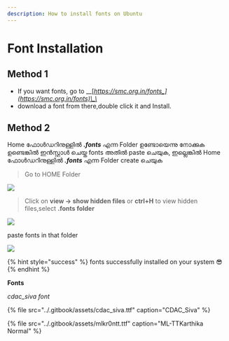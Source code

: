 ```yaml
---
description: How to install fonts on Ubuntu
---
```


# Font Installation

## Method 1

*  If you want fonts, go to __[_https://smc.org.in/fonts_](https://smc.org.in/fonts)\_\_
* download a font from there,double click it and Install.

## Method 2



Home ഫോൾഡറിനുള്ളിൽ _**.fonts**_ എന്ന Folder ഉണ്ടോയെന്നു നോക്കുക ഉണ്ടെങ്കിൽ ഇൻസ്റ്റാൾ ചെയ്ത fonts  അതിൽ paste ചെയുക, ഇല്ലെങ്കിൽ Home ഫോൾഡറിനുള്ളിൽ _**.fonts**_ എന്ന Folder create ചെയുക

> Go to HOME Folder

![](../.gitbook/assets/screenshot-from-2020-11-02-19-58-09.png)

> Click on **view -&gt; show hidden files** or **ctrl+H** to view hidden files,select **.fonts folder**

![](../.gitbook/assets/new.png)

paste fonts in that folder

![](../.gitbook/assets/new1.png)

{% hint style="success" %}
fonts successfully installed on your system 😎 
{% endhint %}

**Fonts**

_cdac\_siva font_

{% file src="../.gitbook/assets/cdac\_siva.ttf" caption="CDAC\_Siva" %}

{% file src="../.gitbook/assets/mlkr0ntt.ttf" caption="ML-TTKarthika Normal" %}

